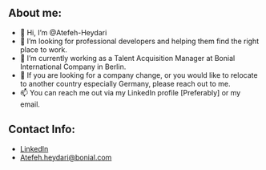 ## About me: 

- 👋 Hi, I’m @Atefeh-Heydari
- 💞️ I’m looking for professional developers and helping them find the right place to work. 
- 🌱 I’m currently working as a Talent Acquisition Manager at Bonial International Company in Berlin. 
- 👀 If you are looking for a company change, or you would like to relocate to another country especially Germany, please reach out to me. 
- 📫 You can reach me out via my LinkedIn profile [Preferably] or my email. 

## Contact Info:
- [LinkedIn](https://www.linkedin.com/in/atefeh-heydari/)
- Atefeh.heydari@bonial.com
